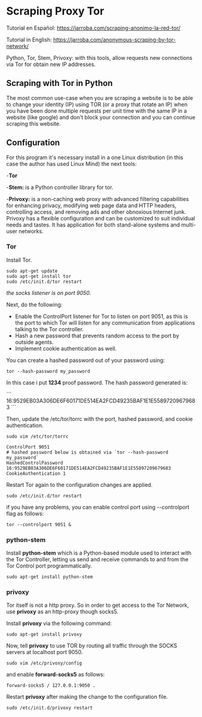 # Scraping Proxy Tor

Tutorial en Español: https://jarroba.com/scraping-anonimo-la-red-tor/

Tutorial in English: https://jarroba.com/anonymous-scraping-by-tor-network/

Python, Tor, Stem, Privoxy: with this tools, allow requests new connections via 
Tor for obtain new IP addresses.

## Scraping with Tor in Python

The most common use-case when you are scraping a website is to be able to change
 your identity (IP) using TOR (or a proxy that rotate an IP) when you have been 
 done multiple requests per unit time with the same IP in a website 
 (like google) and don't block your connection and you can continue scraping 
 this website.

## Configuration

For this program it's necessary install in a one Linux distribution (in this 
case the author has used Linux Mind) the next tools:

-**Tor**

-**Stem:** is a Python controller library for tor.

-**Privoxy:** is a non-caching web proxy with advanced filtering capabilities 
for enhancing privacy, modifying web page data and HTTP headers, controlling 
access, and removing ads and other obnoxious Internet junk. Privoxy has a 
flexible configuration and can be customized to suit individual needs and 
tastes. It has application for both stand-alone systems and multi-user networks.

### Tor

Install Tor.

```
sudo apt-get update
sudo apt-get install tor
sudo /etc/init.d/tor restart
```

*the socks listener is on port 9050.*

Next, do the following:

- Enable the ControlPort listener for Tor to listen on port 9051, as this is the
 port to which Tor will listen for any communication from applications talking 
 to the Tor controller.
- Hash a new password that prevents random access to the port by outside agents.
- Implement cookie authentication as well.

You can create a hashed password out of your password using:
	
```
tor --hash-password my_password
```

In this case i put **1234** proof password. The hash password generated is:

´´´
16:9529EB03A306DE6F60171DE514EA2FCD49235BAF1E1E55897209679683
´´´

Then, update the /etc/tor/torrc with the port, hashed password, and cookie authentication.

```
sudo vim /etc/tor/torrc
```

```
ControlPort 9051
# hashed password below is obtained via `tor --hash-password my_password`
HashedControlPassword 16:9529EB03A306DE6F60171DE514EA2FCD49235BAF1E1E55897209679683
CookieAuthentication 1
```

Restart Tor again to the configuration changes are applied.
	
```
sudo /etc/init.d/tor restart
```

if you have any problems, you can enable control port using --controlport flag 
as follows:

```
tor --controlport 9051 &
```


### python-stem

Install **python-stem** which is a Python-based module used to interact with the
Tor Controller, letting us send and receive commands to and from the Tor Control
 port programmatically.

```
sudo apt-get install python-stem
```

### privoxy

Tor itself is not a http proxy. So in order to get access to the Tor Network, 
use **privoxy** as an http-proxy though socks5.

Install **privoxy** via the following command:
	
```
sudo apt-get install privoxy
```

Now, tell **privoxy** to use TOR by routing all traffic through the SOCKS 
servers at localhost port 9050.

```
sudo vim /etc/privoxy/config
```

and enable **forward-socks5** as follows:
	
```
forward-socks5 / 127.0.0.1:9050 .
```

Restart **privoxy** after making the change to the configuration file.
	
```
sudo /etc/init.d/privoxy restart
```
